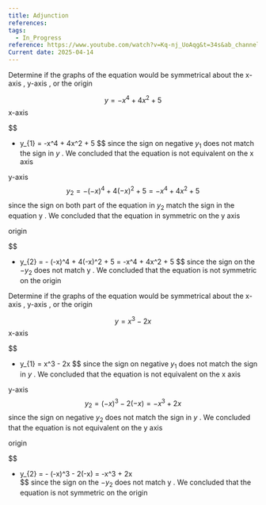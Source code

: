 ```yaml
---
title: Adjunction
references: 
tags:
  - In_Progress
reference: https://www.youtube.com/watch?v=Kq-nj_UoAqg&t=34s&ab_channel=Mathispower4u
Current date: 2025-04-14
---
```

Determine if the graphs of the equation would be symmetrical about the x-axis , y-axis , or the origin 


$$
y = -x^4  + 4x^2  + 5 
$$
x-axis 

$$
 - y_{1} = -x^4  + 4x^2  + 5 
$$
since the sign  on negative  $y_{1}$ does not  match the sign in  $y$ . We concluded that  the equation is not equivalent on the x axis 

y-axis 
$$
  y_{2} =  -  (-x)^4  + 4(-x)^2  + 5   =  -x^4  + 4x^2  + 5 
$$
since the sign on both part of the equation in $y_{2}$  match the sign in the equation y . We concluded that the equation in symmetric on the y axis 

origin 

$$
 -  y_{2} =  -  (-x)^4  + 4(-x)^2  + 5   =  -x^4  + 4x^2  + 5
$$
since the sign on the $-y_{2}$ does not match   y   . We concluded that the equation is not symmetric on the origin 






Determine if the graphs of the equation would be symmetrical about the x-axis , y-axis , or the origin 


$$
y  = x^3  - 2x 
$$
x-axis 

$$
 - y_{1} = x^3  - 2x 
$$
since the sign  on negative  $y_{1}$ does not  match the sign in  $y$ . We concluded that  the equation is not equivalent on the x axis 

y-axis 
$$
  y_{2} =  (-x)^3  - 2(-x)    = -x^3  + 2x 
$$
since the sign  on negative  $y_{2}$ does not  match the sign in  $y$ . We concluded that  the equation is not equivalent on the y axis 

origin 

$$
 - y_{2} =  -    (-x)^3  - 2(-x)      =  -x^3  + 2x  
$$
since the sign on the $-y_{2}$ does not match   y   . We concluded that the equation is not symmetric on the origin 

